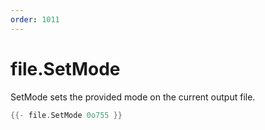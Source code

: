 ```yaml
---
order: 1011
---
```


<!-- Generated by tools/docgen. DO NOT EDIT. -->

# file.SetMode

SetMode sets the provided mode on the current output file.

```go
{{- file.SetMode 0o755 }}
```
